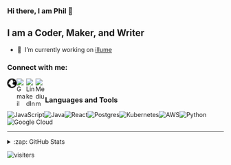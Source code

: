### Hi there, I am Phil 👋

## I am a Coder, Maker, and Writer
- 👷‍ &nbsp;I’m currently working on [illume][illume]
<!-- 
- 📖 I published technical posts on [Medium][medium] and [my personal blog][website]
-->

### Connect with me:

[<img align="left" alt="philarmour.github.io" width="22px" src="https://raw.githubusercontent.com/iconic/open-iconic/master/svg/globe.svg" />][website]
[<img align="left" alt="Gmail" width="22px" src="https://cdn.jsdelivr.net/npm/simple-icons@v3/icons/gmail.svg" />][gmail]
[<img align="left" alt="LinkedIn" width="22px" src="https://cdn.jsdelivr.net/npm/simple-icons@v3/icons/linkedin.svg" />][linkedin]
[<img align="left" alt="Medium" width="22px" src="https://cdn.jsdelivr.net/npm/simple-icons@v3/icons/medium.svg" />][medium]

<br />

### Languages and Tools
<!-- 
<img align="left" alt="Go" src="https://img.shields.io/badge/go-%2300ADD8.svg?&style=for-the-badge&logo=go&logoColor=white"/>
--> 
<img align="left" alt="JavaScript" src="https://img.shields.io/badge/javascript-%23323330.svg?&style=for-the-badge&logo=javascript&logoColor=%23F7DF1E"/>
<img align="left" alt="Java" src="https://img.shields.io/badge/java-%23ED8B00.svg?&style=for-the-badge&logo=java&logoColor=white"/>
<img alt="Python" src="https://img.shields.io/badge/python-%2314354C.svg?&style=for-the-badge&logo=python&logoColor=white"/>
<img align="left" alt="React" src="https://img.shields.io/badge/react-%2320232a.svg?&style=for-the-badge&logo=react&logoColor=%2361DAFB"/>
<img align="left" alt="Postgres" src ="https://img.shields.io/badge/postgres-%23316192.svg?&style=for-the-badge&logo=postgresql&logoColor=white"/>
<!--
<img align="left" alt="MongoDB" src ="https://img.shields.io/badge/MongoDB-%234ea94b.svg?&style=for-the-badge&logo=mongodb&logoColor=white"/>
-->
<img align="left" alt="Kubernetes" src="https://img.shields.io/badge/kubernetes-%23326ce5.svg?&style=for-the-badge&logo=kubernetes&logoColor=white"/>
<img align="left" alt="AWS" src="https://img.shields.io/badge/AWS-%23FF9900.svg?&style=for-the-badge&logo=amazon-aws&logoColor=white"/>
<img alt="Google Cloud" src="https://img.shields.io/badge/GoogleCloud-%234285F4.svg?&style=for-the-badge&logo=google-cloud&logoColor=white"/>


---

<details>
  <summary>:zap: GitHub Stats</summary>

  <img alt="Phil's Public GitHub Stats" src="https://github-readme-stats.vercel.app/api?username=philarmour&show_icons=true&hide_border=true" />
</details>

![visiters](https://visitor-badge.glitch.me/badge?page_id=philarmour.philarmour)

[illume]: https://illumenotes.com
[website]: https://philarmour.github.io
[gmail]: mailto:phil.armour@gmail.com
[linkedin]: https://www.linkedin.com/in/philarmour/
[medium]: https://medium.com/@philarmour_



<!-- h/t to https://github.com/jeromewu for this great template -->
